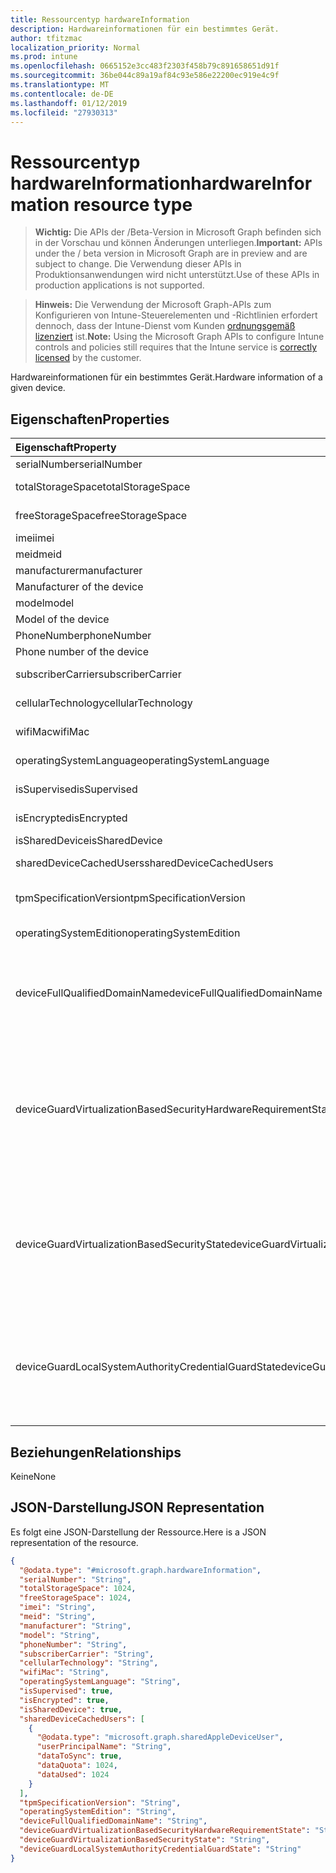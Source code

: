 ```yaml
---
title: Ressourcentyp hardwareInformation
description: Hardwareinformationen für ein bestimmtes Gerät.
author: tfitzmac
localization_priority: Normal
ms.prod: intune
ms.openlocfilehash: 0665152e3cc483f2303f458b79c891658651d91f
ms.sourcegitcommit: 36be044c89a19af84c93e586e22200ec919e4c9f
ms.translationtype: MT
ms.contentlocale: de-DE
ms.lasthandoff: 01/12/2019
ms.locfileid: "27930313"
---
```

# <a name="hardwareinformation-resource-type"></a><span data-ttu-id="632af-103">Ressourcentyp hardwareInformation</span><span class="sxs-lookup"><span data-stu-id="632af-103">hardwareInformation resource type</span></span>

> <span data-ttu-id="632af-104">**Wichtig:** Die APIs der /Beta-Version in Microsoft Graph befinden sich in der Vorschau und können Änderungen unterliegen.</span><span class="sxs-lookup"><span data-stu-id="632af-104">**Important:** APIs under the / beta version in Microsoft Graph are in preview and are subject to change.</span></span> <span data-ttu-id="632af-105">Die Verwendung dieser APIs in Produktionsanwendungen wird nicht unterstützt.</span><span class="sxs-lookup"><span data-stu-id="632af-105">Use of these APIs in production applications is not supported.</span></span>

> <span data-ttu-id="632af-106">**Hinweis:** Die Verwendung der Microsoft Graph-APIs zum Konfigurieren von Intune-Steuerelementen und -Richtlinien erfordert dennoch, dass der Intune-Dienst vom Kunden [ordnungsgemäß lizenziert](https://go.microsoft.com/fwlink/?linkid=839381) ist.</span><span class="sxs-lookup"><span data-stu-id="632af-106">**Note:** Using the Microsoft Graph APIs to configure Intune controls and policies still requires that the Intune service is [correctly licensed](https://go.microsoft.com/fwlink/?linkid=839381) by the customer.</span></span>

<span data-ttu-id="632af-107">Hardwareinformationen für ein bestimmtes Gerät.</span><span class="sxs-lookup"><span data-stu-id="632af-107">Hardware information of a given device.</span></span>
## <a name="properties"></a><span data-ttu-id="632af-108">Eigenschaften</span><span class="sxs-lookup"><span data-stu-id="632af-108">Properties</span></span>
|<span data-ttu-id="632af-109">Eigenschaft</span><span class="sxs-lookup"><span data-stu-id="632af-109">Property</span></span>|<span data-ttu-id="632af-110">Typ</span><span class="sxs-lookup"><span data-stu-id="632af-110">Type</span></span>|<span data-ttu-id="632af-111">Beschreibung</span><span class="sxs-lookup"><span data-stu-id="632af-111">Description</span></span>|
|:---|:---|:---|
|<span data-ttu-id="632af-112">serialNumber</span><span class="sxs-lookup"><span data-stu-id="632af-112">serialNumber</span></span>|<span data-ttu-id="632af-113">Zeichenfolge</span><span class="sxs-lookup"><span data-stu-id="632af-113">String</span></span>|<span data-ttu-id="632af-114">Seriennummer.</span><span class="sxs-lookup"><span data-stu-id="632af-114">Serial number.</span></span>|
|<span data-ttu-id="632af-115">totalStorageSpace</span><span class="sxs-lookup"><span data-stu-id="632af-115">totalStorageSpace</span></span>|<span data-ttu-id="632af-116">Int64</span><span class="sxs-lookup"><span data-stu-id="632af-116">Int64</span></span>|<span data-ttu-id="632af-117">Gesamtmenge des Speicherplatzes des Geräts.</span><span class="sxs-lookup"><span data-stu-id="632af-117">Total storage space of the device.</span></span>|
|<span data-ttu-id="632af-118">freeStorageSpace</span><span class="sxs-lookup"><span data-stu-id="632af-118">freeStorageSpace</span></span>|<span data-ttu-id="632af-119">Int64</span><span class="sxs-lookup"><span data-stu-id="632af-119">Int64</span></span>|<span data-ttu-id="632af-120">Freier Speicherplatz des Geräts.</span><span class="sxs-lookup"><span data-stu-id="632af-120">Free storage space of the device.</span></span>|
|<span data-ttu-id="632af-121">imei</span><span class="sxs-lookup"><span data-stu-id="632af-121">imei</span></span>|<span data-ttu-id="632af-122">Zeichenfolge</span><span class="sxs-lookup"><span data-stu-id="632af-122">String</span></span>|<span data-ttu-id="632af-123">IMEI</span><span class="sxs-lookup"><span data-stu-id="632af-123">IMEI</span></span>|
|<span data-ttu-id="632af-124">meid</span><span class="sxs-lookup"><span data-stu-id="632af-124">meid</span></span>|<span data-ttu-id="632af-125">Zeichenfolge</span><span class="sxs-lookup"><span data-stu-id="632af-125">String</span></span>|<span data-ttu-id="632af-126">MEID</span><span class="sxs-lookup"><span data-stu-id="632af-126">MEID</span></span>|
|<span data-ttu-id="632af-127">manufacturer</span><span class="sxs-lookup"><span data-stu-id="632af-127">manufacturer</span></span>|<span data-ttu-id="632af-128">Zeichenfolge</span><span class="sxs-lookup"><span data-stu-id="632af-128">String</span></span>|<span data-ttu-id="632af-129">Hersteller des Geräts.
</span><span class="sxs-lookup"><span data-stu-id="632af-129">Manufacturer of the device</span></span>|
|<span data-ttu-id="632af-130">model</span><span class="sxs-lookup"><span data-stu-id="632af-130">model</span></span>|<span data-ttu-id="632af-131">Zeichenfolge</span><span class="sxs-lookup"><span data-stu-id="632af-131">String</span></span>|<span data-ttu-id="632af-132">Modell des Geräts.
</span><span class="sxs-lookup"><span data-stu-id="632af-132">Model of the device</span></span>|
|<span data-ttu-id="632af-133">PhoneNumber</span><span class="sxs-lookup"><span data-stu-id="632af-133">phoneNumber</span></span>|<span data-ttu-id="632af-134">Zeichenfolge</span><span class="sxs-lookup"><span data-stu-id="632af-134">String</span></span>|<span data-ttu-id="632af-135">Telefonnummer des Geräts.
</span><span class="sxs-lookup"><span data-stu-id="632af-135">Phone number of the device</span></span>|
|<span data-ttu-id="632af-136">subscriberCarrier</span><span class="sxs-lookup"><span data-stu-id="632af-136">subscriberCarrier</span></span>|<span data-ttu-id="632af-137">Zeichenfolge</span><span class="sxs-lookup"><span data-stu-id="632af-137">String</span></span>|<span data-ttu-id="632af-138">Abonnenten Netzbetreiber des Geräts</span><span class="sxs-lookup"><span data-stu-id="632af-138">Subscriber carrier of the device</span></span>|
|<span data-ttu-id="632af-139">cellularTechnology</span><span class="sxs-lookup"><span data-stu-id="632af-139">cellularTechnology</span></span>|<span data-ttu-id="632af-140">Zeichenfolge</span><span class="sxs-lookup"><span data-stu-id="632af-140">String</span></span>|<span data-ttu-id="632af-141">Mobilfunk-Technologie des Geräts</span><span class="sxs-lookup"><span data-stu-id="632af-141">Cellular technology of the device</span></span>|
|<span data-ttu-id="632af-142">wifiMac</span><span class="sxs-lookup"><span data-stu-id="632af-142">wifiMac</span></span>|<span data-ttu-id="632af-143">Zeichenfolge</span><span class="sxs-lookup"><span data-stu-id="632af-143">String</span></span>|<span data-ttu-id="632af-144">WLAN-MAC-Adresse des Geräts</span><span class="sxs-lookup"><span data-stu-id="632af-144">WiFi MAC address of the device</span></span>|
|<span data-ttu-id="632af-145">operatingSystemLanguage</span><span class="sxs-lookup"><span data-stu-id="632af-145">operatingSystemLanguage</span></span>|<span data-ttu-id="632af-146">Zeichenfolge</span><span class="sxs-lookup"><span data-stu-id="632af-146">String</span></span>|<span data-ttu-id="632af-147">Die Sprache des Betriebssystems des Geräts</span><span class="sxs-lookup"><span data-stu-id="632af-147">Operating system language of the device</span></span>|
|<span data-ttu-id="632af-148">isSupervised</span><span class="sxs-lookup"><span data-stu-id="632af-148">isSupervised</span></span>|<span data-ttu-id="632af-149">Boolescher Wert</span><span class="sxs-lookup"><span data-stu-id="632af-149">Boolean</span></span>|<span data-ttu-id="632af-150">Überwachten Modus des Geräts</span><span class="sxs-lookup"><span data-stu-id="632af-150">Supervised mode of the device</span></span>|
|<span data-ttu-id="632af-151">isEncrypted</span><span class="sxs-lookup"><span data-stu-id="632af-151">isEncrypted</span></span>|<span data-ttu-id="632af-152">Boolescher Wert</span><span class="sxs-lookup"><span data-stu-id="632af-152">Boolean</span></span>|<span data-ttu-id="632af-153">Status der Verschlüsselung des Geräts</span><span class="sxs-lookup"><span data-stu-id="632af-153">Encryption status of the device</span></span>|
|<span data-ttu-id="632af-154">isSharedDevice</span><span class="sxs-lookup"><span data-stu-id="632af-154">isSharedDevice</span></span>|<span data-ttu-id="632af-155">Boolescher Wert</span><span class="sxs-lookup"><span data-stu-id="632af-155">Boolean</span></span>|<span data-ttu-id="632af-156">Freigegebene iPad</span><span class="sxs-lookup"><span data-stu-id="632af-156">Shared iPad</span></span>|
|<span data-ttu-id="632af-157">sharedDeviceCachedUsers</span><span class="sxs-lookup"><span data-stu-id="632af-157">sharedDeviceCachedUsers</span></span>|<span data-ttu-id="632af-158">[SharedAppleDeviceUser](../resources/intune-devices-sharedappledeviceuser.md) -Auflistung</span><span class="sxs-lookup"><span data-stu-id="632af-158">[sharedAppleDeviceUser](../resources/intune-devices-sharedappledeviceuser.md) collection</span></span>|<span data-ttu-id="632af-159">Alle Benutzer auf dem freigegebenen Apple-Gerät</span><span class="sxs-lookup"><span data-stu-id="632af-159">All users on the shared Apple device</span></span>|
|<span data-ttu-id="632af-160">tpmSpecificationVersion</span><span class="sxs-lookup"><span data-stu-id="632af-160">tpmSpecificationVersion</span></span>|<span data-ttu-id="632af-161">Zeichenfolge</span><span class="sxs-lookup"><span data-stu-id="632af-161">String</span></span>|<span data-ttu-id="632af-162">Zeichenfolge, die die Spezifikation, Version angibt.</span><span class="sxs-lookup"><span data-stu-id="632af-162">String that specifies the specification version.</span></span>|
|<span data-ttu-id="632af-163">operatingSystemEdition</span><span class="sxs-lookup"><span data-stu-id="632af-163">operatingSystemEdition</span></span>|<span data-ttu-id="632af-164">Zeichenfolge</span><span class="sxs-lookup"><span data-stu-id="632af-164">String</span></span>|<span data-ttu-id="632af-165">Zeichenfolge, die die Betriebssystem Edition angibt.</span><span class="sxs-lookup"><span data-stu-id="632af-165">String that specifies the OS edition.</span></span>|
|<span data-ttu-id="632af-166">deviceFullQualifiedDomainName</span><span class="sxs-lookup"><span data-stu-id="632af-166">deviceFullQualifiedDomainName</span></span>|<span data-ttu-id="632af-167">Zeichenfolge</span><span class="sxs-lookup"><span data-stu-id="632af-167">String</span></span>|<span data-ttu-id="632af-168">Gibt den vollqualifizierten Domänennamen des Geräts (falls vorhanden).</span><span class="sxs-lookup"><span data-stu-id="632af-168">Returns the fully qualified domain name of the device (if any).</span></span> <span data-ttu-id="632af-169">Wenn das Gerät nicht Mitglied einer Domäne ist, wird eine leere Zeichenfolge zurückgegeben.</span><span class="sxs-lookup"><span data-stu-id="632af-169">If the device is not domain-joined, it returns an empty string.</span></span> |
|<span data-ttu-id="632af-170">deviceGuardVirtualizationBasedSecurityHardwareRequirementState</span><span class="sxs-lookup"><span data-stu-id="632af-170">deviceGuardVirtualizationBasedSecurityHardwareRequirementState</span></span>|[<span data-ttu-id="632af-171">deviceGuardVirtualizationBasedSecurityHardwareRequirementState</span><span class="sxs-lookup"><span data-stu-id="632af-171">deviceGuardVirtualizationBasedSecurityHardwareRequirementState</span></span>](../resources/intune-devices-deviceguardvirtualizationbasedsecurityhardwarerequirementstate.md)|<span data-ttu-id="632af-172">Virtualisierung-basierte Hardware Anforderung Sicherheitsstatus.</span><span class="sxs-lookup"><span data-stu-id="632af-172">Virtualization-based security hardware requirement status.</span></span> <span data-ttu-id="632af-173">Mögliche Werte sind: `meetHardwareRequirements`, `secureBootRequired`, `dmaProtectionRequired`, `hyperVNotSupportedForGuestVM` und `hyperVNotAvailable`.</span><span class="sxs-lookup"><span data-stu-id="632af-173">Possible values are: `meetHardwareRequirements`, `secureBootRequired`, `dmaProtectionRequired`, `hyperVNotSupportedForGuestVM`, `hyperVNotAvailable`.</span></span>|
|<span data-ttu-id="632af-174">deviceGuardVirtualizationBasedSecurityState</span><span class="sxs-lookup"><span data-stu-id="632af-174">deviceGuardVirtualizationBasedSecurityState</span></span>|[<span data-ttu-id="632af-175">deviceGuardVirtualizationBasedSecurityState</span><span class="sxs-lookup"><span data-stu-id="632af-175">deviceGuardVirtualizationBasedSecurityState</span></span>](../resources/intune-devices-deviceguardvirtualizationbasedsecuritystate.md)|<span data-ttu-id="632af-176">Virtualisierung-basierte Sicherheitsstatus.</span><span class="sxs-lookup"><span data-stu-id="632af-176">Virtualization-based security status.</span></span> <span data-ttu-id="632af-177">.</span><span class="sxs-lookup"><span data-stu-id="632af-177"></span></span> <span data-ttu-id="632af-178">Mögliche Werte sind: `running`, `rebootRequired`, `require64BitArchitecture`, `notLicensed`, `notConfigured`, `doesNotMeetHardwareRequirements` und `other`.</span><span class="sxs-lookup"><span data-stu-id="632af-178">Possible values are: `running`, `rebootRequired`, `require64BitArchitecture`, `notLicensed`, `notConfigured`, `doesNotMeetHardwareRequirements`, `other`.</span></span>|
|<span data-ttu-id="632af-179">deviceGuardLocalSystemAuthorityCredentialGuardState</span><span class="sxs-lookup"><span data-stu-id="632af-179">deviceGuardLocalSystemAuthorityCredentialGuardState</span></span>|[<span data-ttu-id="632af-180">deviceGuardLocalSystemAuthorityCredentialGuardState</span><span class="sxs-lookup"><span data-stu-id="632af-180">deviceGuardLocalSystemAuthorityCredentialGuardState</span></span>](../resources/intune-devices-deviceguardlocalsystemauthoritycredentialguardstate.md)|<span data-ttu-id="632af-181">Lokales System Autorität (LSA) Anmeldeinformationen Guard Status.</span><span class="sxs-lookup"><span data-stu-id="632af-181">Local System Authority (LSA) credential guard status.</span></span> <span data-ttu-id="632af-182">.</span><span class="sxs-lookup"><span data-stu-id="632af-182"></span></span> <span data-ttu-id="632af-183">Mögliche Werte sind: `running`, `rebootRequired`, `notLicensed`, `notConfigured` und `virtualizationBasedSecurityNotRunning`.</span><span class="sxs-lookup"><span data-stu-id="632af-183">Possible values are: `running`, `rebootRequired`, `notLicensed`, `notConfigured`, `virtualizationBasedSecurityNotRunning`.</span></span>|

## <a name="relationships"></a><span data-ttu-id="632af-184">Beziehungen</span><span class="sxs-lookup"><span data-stu-id="632af-184">Relationships</span></span>
<span data-ttu-id="632af-185">Keine</span><span class="sxs-lookup"><span data-stu-id="632af-185">None</span></span>
## <a name="json-representation"></a><span data-ttu-id="632af-186">JSON-Darstellung</span><span class="sxs-lookup"><span data-stu-id="632af-186">JSON Representation</span></span>
<span data-ttu-id="632af-187">Es folgt eine JSON-Darstellung der Ressource.</span><span class="sxs-lookup"><span data-stu-id="632af-187">Here is a JSON representation of the resource.</span></span>
<!-- {
  "blockType": "resource",
  "@odata.type": "microsoft.graph.hardwareInformation"
}
-->
``` json
{
  "@odata.type": "#microsoft.graph.hardwareInformation",
  "serialNumber": "String",
  "totalStorageSpace": 1024,
  "freeStorageSpace": 1024,
  "imei": "String",
  "meid": "String",
  "manufacturer": "String",
  "model": "String",
  "phoneNumber": "String",
  "subscriberCarrier": "String",
  "cellularTechnology": "String",
  "wifiMac": "String",
  "operatingSystemLanguage": "String",
  "isSupervised": true,
  "isEncrypted": true,
  "isSharedDevice": true,
  "sharedDeviceCachedUsers": [
    {
      "@odata.type": "microsoft.graph.sharedAppleDeviceUser",
      "userPrincipalName": "String",
      "dataToSync": true,
      "dataQuota": 1024,
      "dataUsed": 1024
    }
  ],
  "tpmSpecificationVersion": "String",
  "operatingSystemEdition": "String",
  "deviceFullQualifiedDomainName": "String",
  "deviceGuardVirtualizationBasedSecurityHardwareRequirementState": "String",
  "deviceGuardVirtualizationBasedSecurityState": "String",
  "deviceGuardLocalSystemAuthorityCredentialGuardState": "String"
}
```





